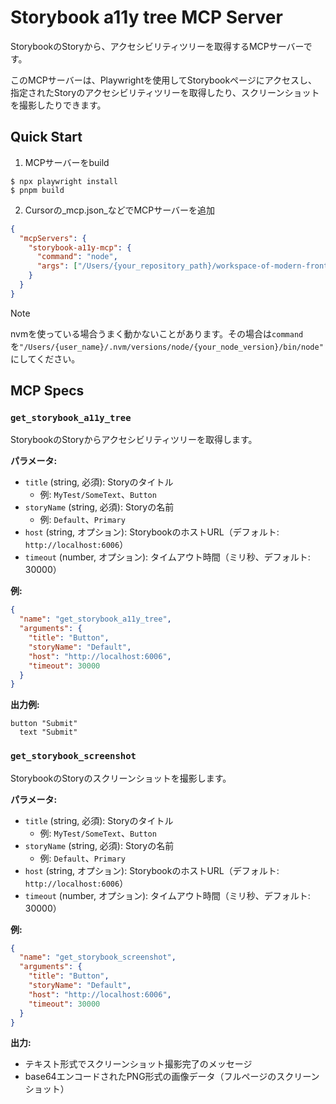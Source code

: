 # Storybook a11y tree MCP Server

StorybookのStoryから、アクセシビリティツリーを取得するMCPサーバーです。

このMCPサーバーは、Playwrightを使用してStorybookページにアクセスし、指定されたStoryのアクセシビリティツリーを取得したり、スクリーンショットを撮影したりできます。

## Quick Start

1. MCPサーバーをbuild

```shell-session
$ npx playwright install
$ pnpm build
```

2. Cursorの_mcp.json_などでMCPサーバーを追加

```json
{
  "mcpServers": {
    "storybook-a11y-mcp": {
      "command": "node",
      "args": ["/Users/{your_repository_path}/workspace-of-modern-frontend-training-2025/packages/storybook-a11y-mcp/dist/index.js"]
    }
  }
}
```

> [!NOTE]
> nvmを使っている場合うまく動かないことがあります。その場合は`command`を`"/Users/{user_name}/.nvm/versions/node/{your_node_version}/bin/node"`にしてください。

## MCP Specs

### `get_storybook_a11y_tree`

StorybookのStoryからアクセシビリティツリーを取得します。

**パラメータ:**
- `title` (string, 必須): Storyのタイトル
  - 例: `MyTest/SomeText`、`Button`
- `storyName` (string, 必須): Storyの名前
  - 例: `Default`、`Primary`
- `host` (string, オプション): StorybookのホストURL（デフォルト: `http://localhost:6006`）
- `timeout` (number, オプション): タイムアウト時間（ミリ秒、デフォルト: 30000）

**例:**
```json
{
  "name": "get_storybook_a11y_tree",
  "arguments": {
    "title": "Button",
    "storyName": "Default",
    "host": "http://localhost:6006",
    "timeout": 30000
  }
}
```

**出力例:**
```
button "Submit"
  text "Submit"
```

### `get_storybook_screenshot`

StorybookのStoryのスクリーンショットを撮影します。

**パラメータ:**
- `title` (string, 必須): Storyのタイトル
  - 例: `MyTest/SomeText`、`Button`
- `storyName` (string, 必須): Storyの名前
  - 例: `Default`、`Primary`
- `host` (string, オプション): StorybookのホストURL（デフォルト: `http://localhost:6006`）
- `timeout` (number, オプション): タイムアウト時間（ミリ秒、デフォルト: 30000）

**例:**
```json
{
  "name": "get_storybook_screenshot",
  "arguments": {
    "title": "Button",
    "storyName": "Default",
    "host": "http://localhost:6006",
    "timeout": 30000
  }
}
```

**出力:**
- テキスト形式でスクリーンショット撮影完了のメッセージ
- base64エンコードされたPNG形式の画像データ（フルページのスクリーンショット）
